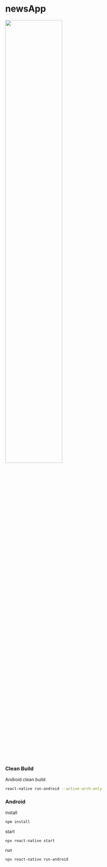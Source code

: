 # newsApp
<!-- ![image](https://github.com/HoRay86/newsApp/blob/ray/dev/done-newsApp.gif =100x150) -->
<img src=https://github.com/HoRay86/newsApp/blob/ray/dev/done-newsApp.gif width=60% />

### Clean Build
Android clean build
```bash
react-native run-android --active-arch-only
```
### Android
install
```bash
npm install
```
start
```shell
npx react-native start
```
run
```shell
npx react-native run-android
```
